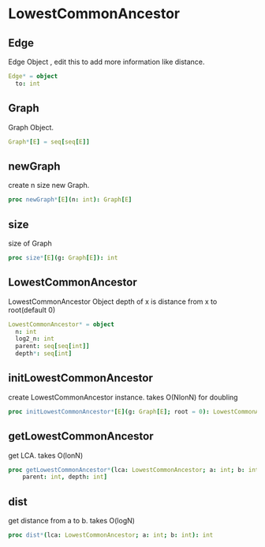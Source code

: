 # LowestCommonAncestor

## Edge

Edge Object , edit this to add more information like distance.
```nim
Edge* = object
  to: int

```
## Graph

Graph Object.
```nim
Graph*[E] = seq[seq[E]]
```
## newGraph

create n size new Graph.
```nim
proc newGraph*[E](n: int): Graph[E]
```
## size

size of Graph
```nim
proc size*[E](g: Graph[E]): int
```
## LowestCommonAncestor

LowestCommonAncestor Object depth of x is distance from x to root(default 0) 
```nim
LowestCommonAncestor* = object
  n: int
  log2_n: int
  parent: seq[seq[int]]
  depth*: seq[int]

```
## initLowestCommonAncestor

create LowestCommonAncestor instance. takes O(NlonN) for doubling
```nim
proc initLowestCommonAncestor*[E](g: Graph[E]; root = 0): LowestCommonAncestor
```
## getLowestCommonAncestor

get LCA. takes O(lonN)
```nim
proc getLowestCommonAncestor*(lca: LowestCommonAncestor; a: int; b: int): tuple[
    parent: int, depth: int]
```
## dist

get distance from a to b. takes O(logN)
```nim
proc dist*(lca: LowestCommonAncestor; a: int; b: int): int
```
